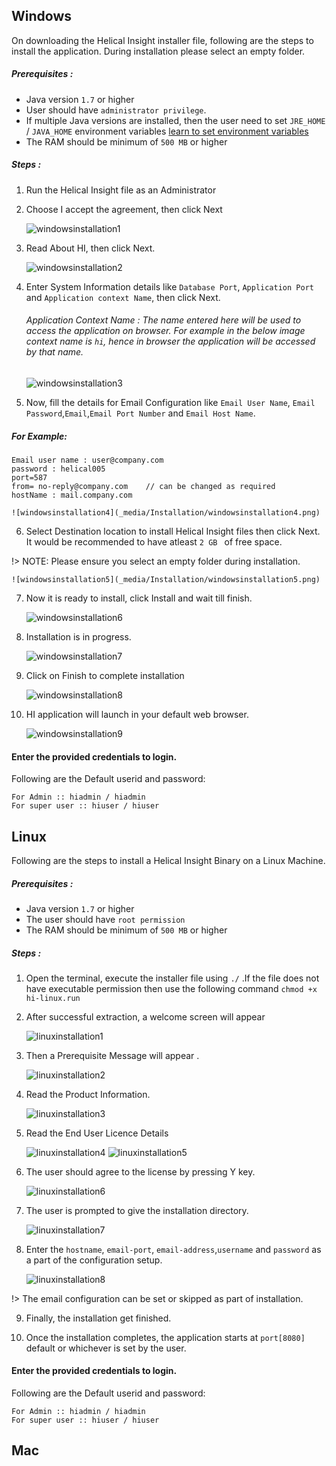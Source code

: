 
## Windows

On downloading the Helical Insight installer file, following are the steps to install the application. During installation please select an empty folder. 


##### Prerequisites :
* Java version `1.7` or higher
* User should have `administrator privilege`.
* If multiple Java versions are installed, then the user need to set `JRE_HOME` / `JAVA_HOME` environment variables [learn to set environment variables ](http://www.helicalinsight.com/technical-guide/configure-java-environment-variables/)
* The RAM should be minimum of `500 MB` or higher

##### Steps :
1. Run the Helical Insight file as an Administrator
2. Choose I accept the agreement, then click Next

	![windowsinstallation1](_media/Installation/windowsinstallation1.png)

3. Read About HI, then click Next.

	![windowsinstallation2](_media/Installation/windowsinstallation2.png)

4. Enter System Information details like `Database Port`, `Application Port` and `Application context Name`, then click Next. 

	###### Application Context Name :	The name entered here will be used to access the application on browser. For example in the below image context name is `hi`, hence in browser the application will be accessed by that name. 

	![windowsinstallation3](_media/Installation/windowsinstallation3.png)

5. Now, fill the details for Email Configuration like `Email User Name`, `Email Password`,`Email`,`Email Port Number` and `Email Host Name`. 
##### For Example:
```text
Email user name : user@company.com
password : helical005
port=587
from= no-reply@company.com    // can be changed as required
hostName : mail.company.com
```

	![windowsinstallation4](_media/Installation/windowsinstallation4.png)

6. Select Destination location to install Helical Insight files then click Next. It would be recommended to have atleast `2 GB ` of free space.  

 !> NOTE: Please ensure you select an empty folder during installation.

	![windowsinstallation5](_media/Installation/windowsinstallation5.png)

7. Now it is ready to install, click Install and wait till finish.

	![windowsinstallation6](_media/Installation/windowsinstallation6.png)

8. Installation is in progress.

	![windowsinstallation7](_media/Installation/windowsinstallation7.png)

9. Click on Finish to complete installation 

	![windowsinstallation8](_media/Installation/windowsinstallation8.png)

10. HI application will launch in your default web browser. 

	![windowsinstallation9](_media/Installation/windowsinstallation9.png)
	
#### Enter the provided credentials to login.
Following are the Default userid and password:

```text
For Admin :: hiadmin / hiadmin
For super user :: hiuser / hiuser
```



## Linux

Following are the steps to install a Helical Insight Binary on a Linux Machine.

##### Prerequisites :
* Java version `1.7` or higher
* The user should have `root permission`
* The RAM should be minimum of `500 MB` or higher 

##### Steps :
1. Open the terminal, execute the installer file using `./` .If the file does not have executable permission then use the following command `chmod +x hi-linux.run` 
2. After successful extraction, a welcome screen will appear 

	![linuxinstallation1](_media/Installation/linuxinstallation1.png)
	
3. Then a Prerequisite Message will appear .

	![linuxinstallation2](_media/Installation/linuxinstallation2.png)
	
4. Read the Product Information.

	![linuxinstallation3](_media/Installation/linuxinstallation3.png)
	
5. Read the End User Licence Details 

	![linuxinstallation4](_media/Installation/linuxinstallation4.png)
	![linuxinstallation5](_media/Installation/linuxinstallation5.png)
	
6. The user should agree to the license by pressing Y key.

	![linuxinstallation6](_media/Installation/linuxinstallation6.png)
	
7. The user is prompted to give the installation directory.

	![linuxinstallation7](_media/Installation/linuxinstallation7.png)

8. Enter the `hostname`, `email-port`, `email-address`,`username` and `password` as a part of the configuration setup. 

	![linuxinstallation8](_media/Installation/linuxinstallation8.png)
	
 !> The email configuration can be set or skipped as part of installation. 
 
9. Finally, the installation get finished. 

10. Once the installation completes, the application starts at `port[8080]` default or whichever is set by the user. 

#### Enter the provided credentials to login.
Following are the Default userid and password:

```text
For Admin :: hiadmin / hiadmin
For super user :: hiuser / hiuser
```


## Mac
